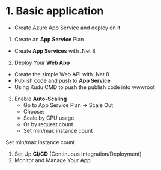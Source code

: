 # 1. Basic application

- Create Azure App Service and deploy on it

1. Create an **App Service** Plan

- Create **App Services** with .Net 8

2. Deploy Your **Web App**

- Create the simple Web API with .Net 8
- Publish code and push to **App Service**
- Using Kudu CMD to push the publish code into wwwroot

3. Enable **Auto-Scaling**
   - Go to App Service Plan → Scale Out
   - Choose:
   - Scale by CPU usage
   - Or by request count
   - Set min/max instance count

Set min/max instance count

1. Set Up **CI/CD** (Continuous Integration/Deployment)
2. Monitor and Manage Your App
